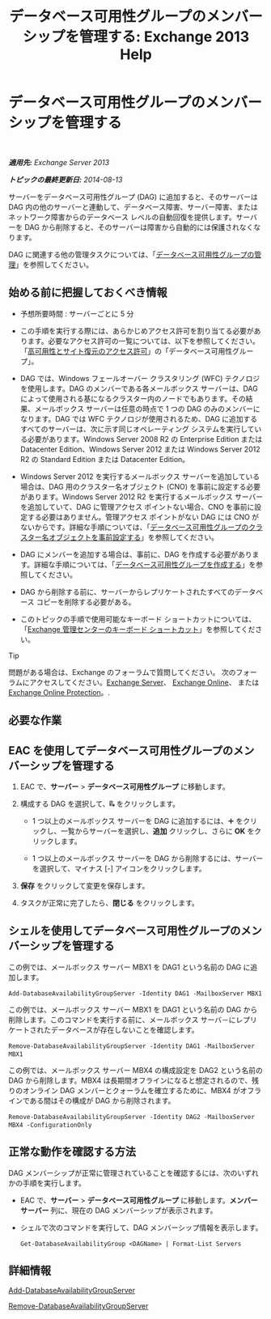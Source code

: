 ﻿---
title: 'データベース可用性グループのメンバーシップを管理する: Exchange 2013 Help'
TOCTitle: データベース可用性グループのメンバーシップを管理する
ms:assetid: fb2ea15e-96d5-4045-b75b-b0aa5fc60479
ms:mtpsurl: https://technet.microsoft.com/ja-jp/library/Dd351278(v=EXCHG.150)
ms:contentKeyID: 48270273
ms.date: 05/23/2018
mtps_version: v=EXCHG.150
ms.translationtype: MT
---

# データベース可用性グループのメンバーシップを管理する

 

_**適用先:** Exchange Server 2013_

_**トピックの最終更新日:** 2014-08-13_

サーバーをデータベース可用性グループ (DAG) に追加すると、そのサーバーは DAG 内の他のサーバーと連動して、データベース障害、サーバー障害、またはネットワーク障害からのデータベース レベルの自動回復を提供します。サーバーを DAG から削除すると、そのサーバーは障害から自動的には保護されなくなります。

DAG に関連する他の管理タスクについては、「[データベース可用性グループの管理](managing-database-availability-groups-exchange-2013-help.md)」を参照してください。

## 始める前に把握しておくべき情報

  - 予想所要時間 : サーバーごとに 5 分

  - この手順を実行する際には、あらかじめアクセス許可を割り当てる必要があります。必要なアクセス許可の一覧については、以下を参照してください。「[高可用性とサイト復元のアクセス許可](high-availability-and-site-resilience-permissions-exchange-2013-help.md)」の「データベース可用性グループ」。

  - DAG では、Windows フェールオーバー クラスタリング (WFC) テクノロジを使用します。DAG のメンバーである各メールボックス サーバーは、DAG によって使用される基になるクラスター内のノードでもあります。その結果、メールボックス サーバーは任意の時点で 1 つの DAG のみのメンバーになります。DAG では WFC テクノロジが使用されるため、DAG に追加するすべてのサーバーは、次に示す同じオペレーティング システムを実行している必要があります。Windows Server 2008 R2 の Enterprise Edition または Datacenter Edition、Windows Server 2012 または Windows Server 2012 R2 の Standard Edition または Datacenter Edition。

  - Windows Server 2012 を実行するメールボックス サーバーを追加している場合は、DAG 用のクラスター名オブジェクト (CNO) を事前に設定する必要があります。Windows Server 2012 R2 を実行するメールボックス サーバーを追加していて、DAG に管理アクセス ポイントない場合、CNO を事前に設定する必要はありません。管理アクセス ポイントがない DAG には CNO がないからです。詳細な手順については、「[データベース可用性グループのクラスター名オブジェクトを事前設定する](pre-stage-the-cluster-name-object-for-a-database-availability-group-exchange-2013-help.md)」を参照してください。

  - DAG にメンバーを追加する場合は、事前に、DAG を作成する必要があります。詳細な手順については、「[データベース可用性グループを作成する](create-a-database-availability-group-exchange-2013-help.md)」を参照してください。

  - DAG から削除する前に、サーバーからレプリケートされたすべてのデータベース コピーを削除する必要がある。

  - このトピックの手順で使用可能なキーボード ショートカットについては、「[Exchange 管理センターのキーボード ショートカット](keyboard-shortcuts-in-the-exchange-admin-center-exchange-online-protection-help.md)」を参照してください。


> [!TIP]
> 問題がある場合は、Exchange のフォーラムで質問してください。 次のフォーラムにアクセスしてください。<A href="https://go.microsoft.com/fwlink/p/?linkid=60612">Exchange Server</A>、 <A href="https://go.microsoft.com/fwlink/p/?linkid=267542">Exchange Online</A>、 または <A href="https://go.microsoft.com/fwlink/p/?linkid=285351">Exchange Online Protection</A>。.



## 必要な作業

## EAC を使用してデータベース可用性グループのメンバーシップを管理する

1.  EAC で、<strong>サーバー</strong> \> <strong>データベース可用性グループ</strong> に移動します。

2.  構成する DAG を選択して、![DAG メンバーの管理](images/Dd351278.d567ae56-d6cd-4edb-ab67-ad8f7c58f337(EXCHG.150).gif "DAG メンバーの管理") をクリックします。
    
      - 1 つ以上のメールボックス サーバーを DAG に追加するには、![\[追加\] アイコン](images/JJ218640.c1e75329-d6d7-4073-a27d-498590bbb558(EXCHG.150).gif "[追加] アイコン") をクリックし、一覧からサーバーを選択し、<strong>追加</strong> クリックし、さらに <strong>OK</strong> をクリックします。
    
      - 1 つ以上のメールボックス サーバーを DAG から削除するには、サーバーを選択して、マイナス \[-\] アイコンをクリックします。

3.  <strong>保存</strong> をクリックして変更を保存します。

4.  タスクが正常に完了したら、<strong>閉じる</strong> をクリックします。

## シェルを使用してデータベース可用性グループのメンバーシップを管理する

この例では、メールボックス サーバー MBX1 を DAG1 という名前の DAG に追加します。

    Add-DatabaseAvailabilityGroupServer -Identity DAG1 -MailboxServer MBX1

この例では、メールボックス サーバー MBX1 を DAG1 という名前の DAG から削除します。このコマンドを実行する前に、メールボックス サーバ－にレプリケートされたデータベースが存在しないことを確認します。

    Remove-DatabaseAvailabilityGroupServer -Identity DAG1 -MailboxServer MBX1

この例では、メールボックス サーバー MBX4 の構成設定を DAG2 という名前の DAG から削除します。MBX4 は長期間オフラインになると想定されるので、残りのオンライン DAG メンバーとクォーラムを確立するために、MBX4 がオフラインである間はその構成が DAG から削除されます。

    Remove-DatabaseAvailabilityGroupServer -Identity DAG2 -MailboxServer MBX4 -ConfigurationOnly

## 正常な動作を確認する方法

DAG メンバーシップが正常に管理されていることを確認するには、次のいずれかの手順を実行します。

  - EAC で、<strong>サーバー</strong> \> <strong>データベース可用性グループ</strong> に移動します。<strong>メンバー サーバー</strong> 列に、現在の DAG メンバーシップが表示されます。

  - シェルで次のコマンドを実行して、DAG メンバーシップ情報を表示します。
    
        Get-DatabaseAvailabilityGroup <DAGName> | Format-List Servers

## 詳細情報

[Add-DatabaseAvailabilityGroupServer](https://technet.microsoft.com/ja-jp/library/dd298049\(v=exchg.150\))

[Remove-DatabaseAvailabilityGroupServer](https://technet.microsoft.com/ja-jp/library/dd297956\(v=exchg.150\))

